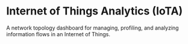 # Internet of Things Analytics (IoTA)
A network topology dashboard for managing, profiling, and analyzing information flows in an Internet of Things.
